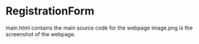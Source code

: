 # RegistrationForm
main.html contains the main source code for the webpage
image.png is the screenshot of the webpage.
